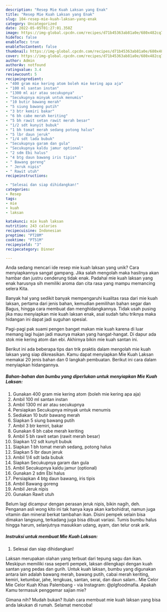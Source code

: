 ```yaml
---
description: "Resep Mie Kuah Laksan yang Enak"
title: "Resep Mie Kuah Laksan yang Enak"
slug: 104-resep-mie-kuah-laksan-yang-enak
category: Uncategorized
date: 2022-05-05T01:27:01.358Z
image: https://img-global.cpcdn.com/recipes/d71b45363ab81a0e/680x482cq70/mie-kuah-laksan-foto-resep-utama.jpg
hideToc: false
enableToc: true
enableTocContent: false
thumbnail: https://img-global.cpcdn.com/recipes/d71b45363ab81a0e/680x482cq70/mie-kuah-laksan-foto-resep-utama.jpg
cover: https://img-global.cpcdn.com/recipes/d71b45363ab81a0e/680x482cq70/mie-kuah-laksan-foto-resep-utama.jpg
author: Admin
authorAv: notfound
ratingvalue: 3.4
reviewcount: 5
recipeingredient:
- "400 gram mie kering atom boleh mie kering apa aja"
- "100 ml santan instan"
- "1300 ml air atau secukupnya"
- "Secukupnya minyak untuk menumis"
- "10 butir bawang merah"
- "5 siung bawang putih"
- "3 btr kemiri bakar"
- "6 bh cabe merah keriting"
- "5 bh rawit setan rawit merah besar"
- "1/2 sdt kunyit bubuk"
- "1 bh tomat merah sedang potong halus"
- "5 lbr daun jeruk"
- "1/4 sdt lada bubuk"
- "Secukupnya garam dan gula"
- "Secukupnya kaldu jamur optional"
- "2 sdm Ebi halus"
- "4 btg daun bawang iris tipis"
- " Bawang goreng"
- " Jeruk nipis"
- " Rawit utuh"
recipeinstructions:

- "Selesai dan siap dihidangkan!"
categories:
- Resep
tags:
- mie
- kuah
- laksan

katakunci: mie kuah laksan 
nutrition: 243 calories
recipecuisine: Indonesian
preptime: "PT28M"
cooktime: "PT51M"
recipeyield: "3"
recipecategory: Dinner

---
```





Anda sedang mencari ide resep mie kuah laksan yang unik? Cara menyiapkannya sangat gampang. Jika salah mengolah maka hasilnya akan hambar dan justru cenderung tidak enak. Padahal mie kuah laksan yang enak harusnya sih memiliki aroma dan cita rasa yang mampu memancing selera Kita.





Banyak hal yang sedikit banyak mempengaruhi kualitas rasa dari mie kuah laksan, pertama dari jenis bahan, kemudian pemilihan bahan segar dan Bagus, hingga cara membuat dan menghidangkannya. Tidak usah pusing jika mau menyiapkan mie kuah laksan enak,      asal sudah tahu triknya maka hidangan ini dapat jadi suguhan spesial.














Pagi-pagi pak suami pengen banget makan mie kuah karena di luar memang lagi hujan jadi maunya makan yang hangat-hangat. Di dapur ada stok mie kering atom dan ebi. Akhirnya bikin mie kuah santan ini.






Berikut ini ada beberapa tips dan trik praktis dalam mengolah mie kuah laksan yang siap dikreasikan. Kamu dapat menyiapkan Mie Kuah Laksan memakai 20 jenis bahan dan 0 langkah pembuatan. Berikut ini cara dalam menyiapkan hidangannya.

<!--inarticleads1-->

##### Bahan-bahan dan bumbu yang diperlukan untuk menyiapkan Mie Kuah Laksan:

1. Gunakan 400 gram mie kering atom (boleh mie kering apa aja)
1. Ambil 100 ml santan instan
1. Ambil 1300 ml air atau secukupnya
1. Persiapkan Secukupnya minyak untuk menumis
1. Sediakan 10 butir bawang merah
1. Siapkan 5 siung bawang putih
1. Ambil 3 btr kemiri, bakar
1. Gunakan 6 bh cabe merah keriting
1. Ambil 5 bh rawit setan (rawit merah besar)
1. Siapkan 1/2 sdt kunyit bubuk
1. Siapkan 1 bh tomat merah sedang, potong halus
1. Siapkan 5 lbr daun jeruk
1. Ambil 1/4 sdt lada bubuk
1. Siapkan Secukupnya garam dan gula
1. Ambil Secukupnya kaldu jamur (optional)
1. Gunakan 2 sdm Ebi halus
1. Persiapkan 4 btg daun bawang, iris tipis
1. Ambil  Bawang goreng
1. Ambil  Jeruk nipis
1. Gunakan  Rawit utuh


Belum lagi dicampur dengan perasan jeruk nipis, bikin nagih, deh. Penganan asli wong kito ini tak hanya kaya akan karbohidrat, namun juga vitamin dan mineral berkat tambahan ikan. Disini pempek selain bisa dimakan langsung, terkadang juga bisa dibuat variasi. Tumis bumbu halus hingga harum, selanjutnya masukkan udang, ayam, dan telur orak arik. 

<!--inarticleads2-->

##### Instruksi untuk membuat Mie Kuah Laksan:


1. Selesai dan siap dihidangkan!

Laksan merupakan olahan yang terbuat dari tepung sagu dan ikan. Meskipun memiliki rasa seperti pempek, laksan dilengkapi dengan kuah santan yang pedas dan gurih. Untuk kuah laksan, bumbu yang digunakan antara lain adalah bawang merah, bawang putih, cabai merah keriting, kemiri, ketumbar, jahe, lengkuas, santan, serai, dan daun salam.. Mie Celor Mie Celor Kuah Khas Palembang - via Instagram: @plgfoodmafia. Apakah Kamu termasuk penggemar sajian mie? 

Gimana nih? Mudah bukan? Itulah cara membuat mie kuah laksan yang bisa anda lakukan di rumah. Selamat mencoba!
